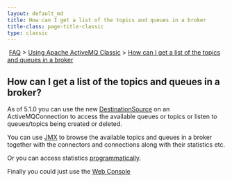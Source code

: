 ```yaml
---
layout: default_md
title: How can I get a list of the topics and queues in a broker 
title-class: page-title-classic
type: classic
---
```


 [FAQ](faq) > [Using Apache ActiveMQ Classic](using-apache-activemq-classic) > [How can I get a list of the topics and queues in a broker](how-can-i-get-a-list-of-the-topics-and-queues-in-a-broker)


How can I get a list of the topics and queues in a broker?
----------------------------------------------------------

As of 5.1.0 you can use the new [DestinationSource](http://activemq.apache.org/maven/activemq-core/apidocs/org/apache/activemq/advisory/DestinationSource.html) on an ActiveMQConnection to access the available queues or topics or listen to queues/topics being created or deleted.

You can use [JMX](jmx) to browse the available topics and queues in a broker together with the connectors and connections along with their statistics etc.

Or you can access statistics [programmatically](how-can-i-see-what-destinations-are-used).

Finally you could just use the [Web Console](web-console)

